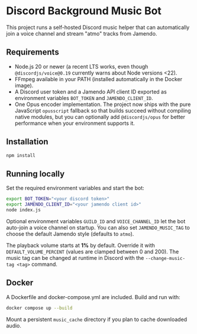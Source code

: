# Discord Background Music Bot

This project runs a self-hosted Discord music helper that can automatically join a voice channel and stream "atmo" tracks from Jamendo.

## Requirements

- Node.js 20 or newer (a recent LTS works, even though `@discordjs/voice@0.19` currently warns about Node versions <22).
- FFmpeg available in your PATH (installed automatically in the Docker image).
- A Discord user token and a Jamendo API client ID exported as environment variables `BOT_TOKEN` and `JAMENDO_CLIENT_ID`.
- One Opus encoder implementation. The project now ships with the pure JavaScript `opusscript` fallback so that builds succeed without compiling native modules, but you can optionally add `@discordjs/opus` for better performance when your environment supports it.

## Installation

```bash
npm install
```

## Running locally

Set the required environment variables and start the bot:

```bash
export BOT_TOKEN="<your discord token>"
export JAMENDO_CLIENT_ID="<your jamendo client id>"
node index.js
```

Optional environment variables `GUILD_ID` and `VOICE_CHANNEL_ID` let the bot auto-join a voice channel on startup. You can also
set `JAMENDO_MUSIC_TAG` to choose the default Jamendo style (defaults to `atmo`).

The playback volume starts at **1%** by default. Override it with `DEFAULT_VOLUME_PERCENT` (values are clamped between 0 and 200).
The music tag can be changed at runtime in Discord with the `--change-music-tag <tag>` command.

## Docker

A Dockerfile and docker-compose.yml are included. Build and run with:

```bash
docker compose up --build
```

Mount a persistent `music_cache` directory if you plan to cache downloaded audio.
